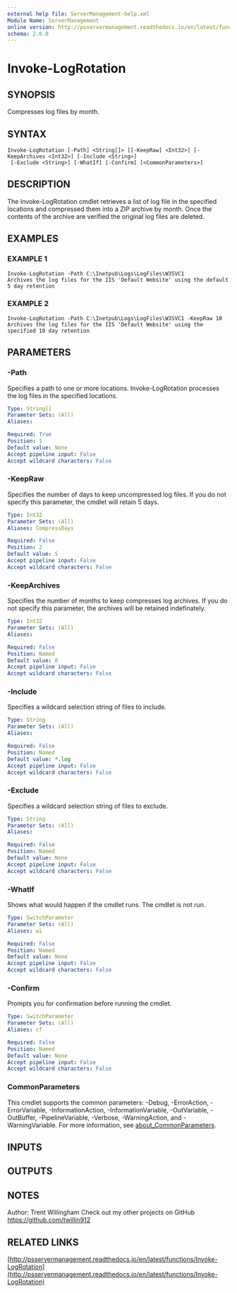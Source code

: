 ```yaml
---
external help file: ServerManagement-help.xml
Module Name: ServerManagement
online version: http://psservermanagement.readthedocs.io/en/latest/functions/Invoke-LogRotation
schema: 2.0.0
---
```


# Invoke-LogRotation

## SYNOPSIS
Compresses log files by month.

## SYNTAX

```
Invoke-LogRotation [-Path] <String[]> [[-KeepRaw] <Int32>] [-KeepArchives <Int32>] [-Include <String>]
 [-Exclude <String>] [-WhatIf] [-Confirm] [<CommonParameters>]
```

## DESCRIPTION
The Invoke-LogRotation cmdlet retrieves a list of log file in the specified locations and compressed them into a ZIP archive by month. 
Once the contents of the archive are verified the original log files are deleted.

## EXAMPLES

### EXAMPLE 1
```
Invoke-LogRotation -Path C:\Inetpub\Logs\LogFiles\W3SVC1
Archives the log files for the IIS 'Default Website' using the default 5 day retention
```

### EXAMPLE 2
```
Invoke-LogRotation -Path C:\Inetpub\Logs\LogFiles\W3SVC1 -KeepRaw 10
Archives the log files for the IIS 'Default Website' using the specified 10 day retention
```

## PARAMETERS

### -Path
Specifies a path to one or more locations. 
Invoke-LogRotation processes the log files in the specified locations.

```yaml
Type: String[]
Parameter Sets: (All)
Aliases:

Required: True
Position: 1
Default value: None
Accept pipeline input: False
Accept wildcard characters: False
```

### -KeepRaw
Specifies the number of days to keep uncompressed log files. 
If you do not specify this parameter, the cmdlet will retain 5 days.

```yaml
Type: Int32
Parameter Sets: (All)
Aliases: CompressDays

Required: False
Position: 2
Default value: 5
Accept pipeline input: False
Accept wildcard characters: False
```

### -KeepArchives
Specifies the number of months to keep compresses log archives. 
If you do not specify this parameter, the archives will be retained indefinately.

```yaml
Type: Int32
Parameter Sets: (All)
Aliases:

Required: False
Position: Named
Default value: 0
Accept pipeline input: False
Accept wildcard characters: False
```

### -Include
Specifies a wildcard selection string of files to include.

```yaml
Type: String
Parameter Sets: (All)
Aliases:

Required: False
Position: Named
Default value: *.log
Accept pipeline input: False
Accept wildcard characters: False
```

### -Exclude
Specifies a wildcard selection string of files to exclude.

```yaml
Type: String
Parameter Sets: (All)
Aliases:

Required: False
Position: Named
Default value: None
Accept pipeline input: False
Accept wildcard characters: False
```

### -WhatIf
Shows what would happen if the cmdlet runs.
The cmdlet is not run.

```yaml
Type: SwitchParameter
Parameter Sets: (All)
Aliases: wi

Required: False
Position: Named
Default value: None
Accept pipeline input: False
Accept wildcard characters: False
```

### -Confirm
Prompts you for confirmation before running the cmdlet.

```yaml
Type: SwitchParameter
Parameter Sets: (All)
Aliases: cf

Required: False
Position: Named
Default value: None
Accept pipeline input: False
Accept wildcard characters: False
```

### CommonParameters
This cmdlet supports the common parameters: -Debug, -ErrorAction, -ErrorVariable, -InformationAction, -InformationVariable, -OutVariable, -OutBuffer, -PipelineVariable, -Verbose, -WarningAction, and -WarningVariable. For more information, see [about_CommonParameters](http://go.microsoft.com/fwlink/?LinkID=113216).

## INPUTS

## OUTPUTS

## NOTES
Author: Trent Willingham
Check out my other projects on GitHub https://github.com/twillin912

## RELATED LINKS

[http://psservermanagement.readthedocs.io/en/latest/functions/Invoke-LogRotation](http://psservermanagement.readthedocs.io/en/latest/functions/Invoke-LogRotation)


